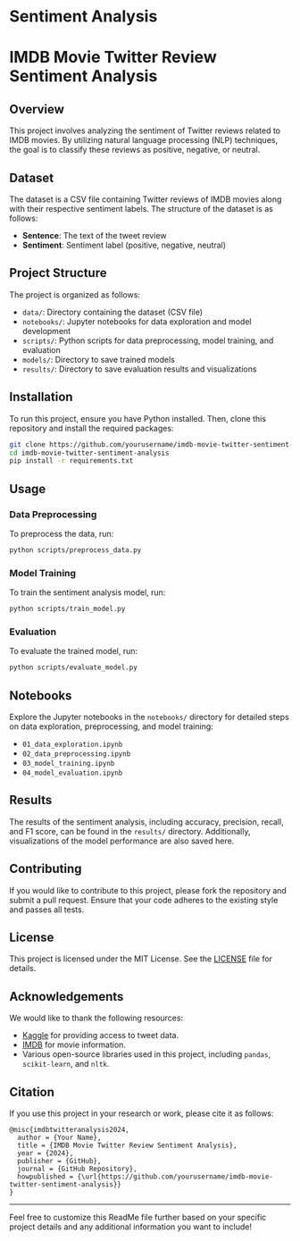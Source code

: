 # Sentiment Analysis

# IMDB Movie Twitter Review Sentiment Analysis

## Overview
This project involves analyzing the sentiment of Twitter reviews related to IMDB movies. By utilizing natural language processing (NLP) techniques, the goal is to classify these reviews as positive, negative, or neutral.

## Dataset
The dataset is a CSV file containing Twitter reviews of IMDB movies along with their respective sentiment labels. The structure of the dataset is as follows:
- **Sentence**: The text of the tweet review
- **Sentiment**: Sentiment label (positive, negative, neutral)

## Project Structure
The project is organized as follows:
- `data/`: Directory containing the dataset (CSV file)
- `notebooks/`: Jupyter notebooks for data exploration and model development
- `scripts/`: Python scripts for data preprocessing, model training, and evaluation
- `models/`: Directory to save trained models
- `results/`: Directory to save evaluation results and visualizations

## Installation
To run this project, ensure you have Python installed. Then, clone this repository and install the required packages:

```sh
git clone https://github.com/yourusername/imdb-movie-twitter-sentiment-analysis.git
cd imdb-movie-twitter-sentiment-analysis
pip install -r requirements.txt
```

## Usage
### Data Preprocessing
To preprocess the data, run:
```sh
python scripts/preprocess_data.py
```

### Model Training
To train the sentiment analysis model, run:
```sh
python scripts/train_model.py
```

### Evaluation
To evaluate the trained model, run:
```sh
python scripts/evaluate_model.py
```

## Notebooks
Explore the Jupyter notebooks in the `notebooks/` directory for detailed steps on data exploration, preprocessing, and model training:
- `01_data_exploration.ipynb`
- `02_data_preprocessing.ipynb`
- `03_model_training.ipynb`
- `04_model_evaluation.ipynb`

## Results
The results of the sentiment analysis, including accuracy, precision, recall, and F1 score, can be found in the `results/` directory. Additionally, visualizations of the model performance are also saved here.

## Contributing
If you would like to contribute to this project, please fork the repository and submit a pull request. Ensure that your code adheres to the existing style and passes all tests.

## License
This project is licensed under the MIT License. See the [LICENSE](LICENSE) file for details.

## Acknowledgements
We would like to thank the following resources:
- [Kaggle](https://www.kaggle.com/datasets/yasserh/imdb-movie-ratings-sentiment-analysis) for providing access to tweet data.
- [IMDB](https://www.imdb.com/) for movie information.
- Various open-source libraries used in this project, including `pandas`, `scikit-learn`, and `nltk`.

## Citation
If you use this project in your research or work, please cite it as follows:
```
@misc{imdbtwitteranalysis2024,
  author = {Your Name},
  title = {IMDB Movie Twitter Review Sentiment Analysis},
  year = {2024},
  publisher = {GitHub},
  journal = {GitHub Repository},
  howpublished = {\url{https://github.com/yourusername/imdb-movie-twitter-sentiment-analysis}}
}
```

---

Feel free to customize this ReadMe file further based on your specific project details and any additional information you want to include!
